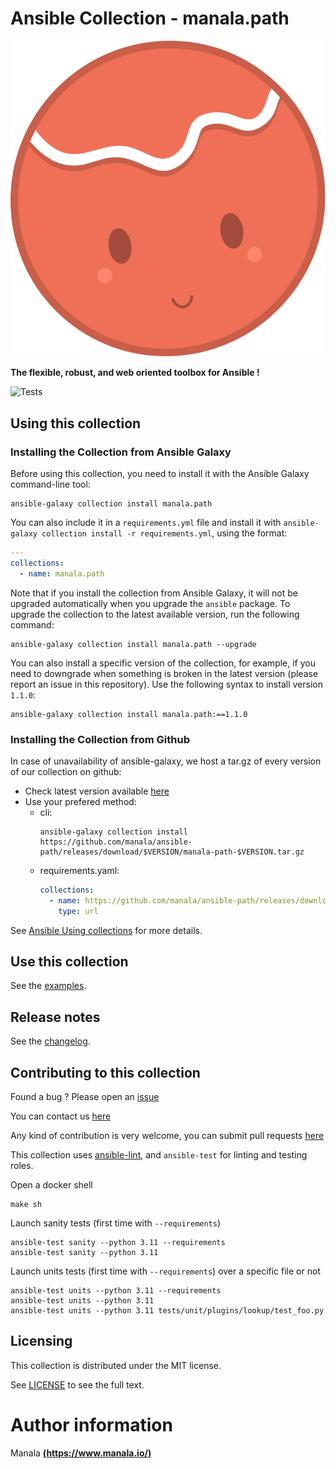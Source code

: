# Ansible Collection - manala.path

[![homepage][image]][url]

[image]: https://raw.githubusercontent.com/manala/resources/main/logo.svg
[url]: https://www.manala.io/ "manala.io"

**The flexible, robust, and web oriented toolbox for Ansible !**

![Tests](https://img.shields.io/github/checks-status/manala/ansible-path/main)

## Using this collection

### Installing the Collection from Ansible Galaxy

Before using this collection, you need to install it with the Ansible Galaxy command-line tool:
```shell
ansible-galaxy collection install manala.path
```

You can also include it in a `requirements.yml` file and install it with `ansible-galaxy collection install -r requirements.yml`, using the format:
```yaml
---
collections:
  - name: manala.path
```

Note that if you install the collection from Ansible Galaxy, it will not be upgraded automatically when you upgrade the `ansible` package. To upgrade the collection to the latest available version, run the following command:
```shell
ansible-galaxy collection install manala.path --upgrade
```

You can also install a specific version of the collection, for example, if you need to downgrade when something is broken in the latest version (please report an issue in this repository). Use the following syntax to install version `1.1.0`:

```shell
ansible-galaxy collection install manala.path:==1.1.0
```

### Installing the Collection from Github

In case of unavailability of ansible-galaxy, we host a tar.gz of every version of our collection on github:
  - Check latest version available [here](https://github.com/manala/ansible-path/releases)
  - Use your prefered method:
    - cli:
      ```shell
      ansible-galaxy collection install https://github.com/manala/ansible-path/releases/download/$VERSION/manala-path-$VERSION.tar.gz
      ```
    - requirements.yaml:
      ```yaml
      collections:
        - name: https://github.com/manala/ansible-path/releases/download/$VERSION/manala-path-$VERSION.tar.gz
          type: url
      ```

See [Ansible Using collections](https://docs.ansible.com/ansible/devel/user_guide/collections_using.html) for more details.

## Use this collection

See the [examples](examples).

## Release notes

See the [changelog](https://github.com/manala/ansible-path/blob/main/CHANGELOG.md).

## Contributing to this collection

Found a bug ? Please open an [issue](https://github.com/manala/ansible-path/issues)

You can contact us [here](manala-io.slack.com)

Any kind of contribution is very welcome, you can submit pull requests [here](https://github.com/manala/ansible-path/pulls)

This collection uses [ansible-lint](https://github.com/ansible-community/ansible-lint), and `ansible-test` for linting and testing roles.


Open a docker shell
```shell
make sh
```

Launch sanity tests (first time with `--requirements`)
```shell
ansible-test sanity --python 3.11 --requirements
ansible-test sanity --python 3.11
```

Launch units tests (first time with `--requirements`) over a specific file or not
```shell
ansible-test units --python 3.11 --requirements
ansible-test units --python 3.11
ansible-test units --python 3.11 tests/unit/plugins/lookup/test_foo.py
```

## Licensing

This collection is distributed under the MIT license.

See [LICENSE](LICENSE) to see the full text.

# Author information

Manala [**(https://www.manala.io/)**](https://www.manala.io/)
